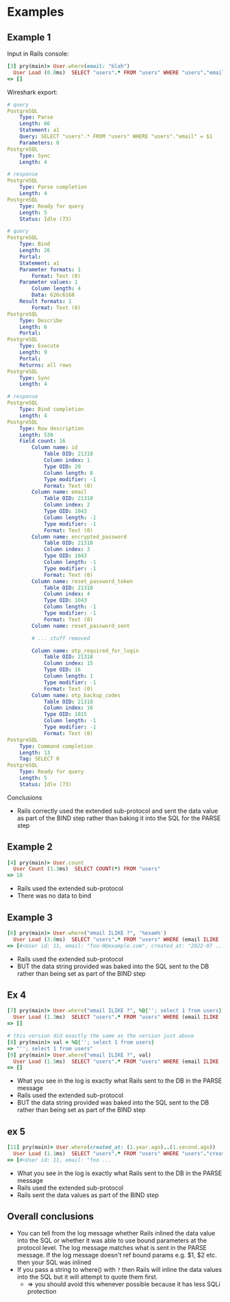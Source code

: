 # Examples

## Example 1

Input in Rails console:

```ruby
[3] pry(main)> User.where(email: "blah")
  User Load (0.8ms)  SELECT "users".* FROM "users" WHERE "users"."email" = $1  [["email", "blah"]]
=> []
```

Wireshark export:

```yaml
# query
PostgreSQL
    Type: Parse
    Length: 66
    Statement: a1
    Query: SELECT "users".* FROM "users" WHERE "users"."email" = $1
    Parameters: 0
PostgreSQL
    Type: Sync
    Length: 4

# response
PostgreSQL
    Type: Parse completion
    Length: 4
PostgreSQL
    Type: Ready for query
    Length: 5
    Status: Idle (73)

# query
PostgreSQL
    Type: Bind
    Length: 26
    Portal:
    Statement: a1
    Parameter formats: 1
        Format: Text (0)
    Parameter values: 1
        Column length: 4
        Data: 626c6168
    Result formats: 1
        Format: Text (0)
PostgreSQL
    Type: Describe
    Length: 6
    Portal:
PostgreSQL
    Type: Execute
    Length: 9
    Portal:
    Returns: all rows
PostgreSQL
    Type: Sync
    Length: 4

# response
PostgreSQL
    Type: Bind completion
    Length: 4
PostgreSQL
    Type: Row description
    Length: 530
    Field count: 16
        Column name: id
            Table OID: 21318
            Column index: 1
            Type OID: 20
            Column length: 8
            Type modifier: -1
            Format: Text (0)
        Column name: email
            Table OID: 21318
            Column index: 2
            Type OID: 1043
            Column length: -1
            Type modifier: -1
            Format: Text (0)
        Column name: encrypted_password
            Table OID: 21318
            Column index: 3
            Type OID: 1043
            Column length: -1
            Type modifier: -1
            Format: Text (0)
        Column name: reset_password_token
            Table OID: 21318
            Column index: 4
            Type OID: 1043
            Column length: -1
            Type modifier: -1
            Format: Text (0)
        Column name: reset_password_sent

        # ... stuff removed

        Column name: otp_required_for_login
            Table OID: 21318
            Column index: 15
            Type OID: 16
            Column length: 1
            Type modifier: -1
            Format: Text (0)
        Column name: otp_backup_codes
            Table OID: 21318
            Column index: 16
            Type OID: 1015
            Column length: -1
            Type modifier: -1
            Format: Text (0)
PostgreSQL
    Type: Command completion
    Length: 13
    Tag: SELECT 0
PostgreSQL
    Type: Ready for query
    Length: 5
    Status: Idle (73)
```

Conclusions

* Rails correctly used the extended sub-protocol and sent the data value as part of the BIND step rather than baking it into the SQL for the PARSE step

## Example 2

```ruby
[4] pry(main)> User.count
  User Count (1.3ms)  SELECT COUNT(*) FROM "users"
=> 10
```

* Rails used the extended sub-protocol
* There was no data to bind


## Example 3

```ruby
[6] pry(main)> User.where("email ILIKE ?", '%exam%')
  User Load (3.0ms)  SELECT "users".* FROM "users" WHERE (email ILIKE '%exam%')
=> [#<User id: 11, email: "foo-0@example.com", created_at: "2022-07 ...
```

* Rails used the extended sub-protocol
* BUT the data string provided was baked into the SQL sent to the DB rather than being set as part of the BIND step


## Ex 4

```ruby
[7] pry(main)> User.where("email ILIKE ?", %Q{''; select 1 from users})
  User Load (1.3ms)  SELECT "users".* FROM "users" WHERE (email ILIKE '''''; select 1 from users')
=> []

# this version did exactly the same as the version just above
[8] pry(main)> val = %Q{''; select 1 from users}
=> "''; select 1 from users"
[9] pry(main)> User.where("email ILIKE ?", val)
  User Load (1.5ms)  SELECT "users".* FROM "users" WHERE (email ILIKE '''''; select 1 from users')
=> []
```

* What you see in the log is exactly what Rails sent to the DB in the PARSE message
* Rails used the extended sub-protocol
* BUT the data string provided was baked into the SQL sent to the DB rather than being set as part of the BIND step


## ex 5


```ruby
[11] pry(main)> User.where(created_at: (1.year.ago)..(1.second.ago))
  User Load (1.1ms)  SELECT "users".* FROM "users" WHERE "users"."created_at" BETWEEN $1 AND $2  [["created_at", "2021-07-12 22:18:14.991108"], ["created_at", "2022-07-12 22:18:13.991346"]]
=> [#<User id: 11, email: "foo ...
```

* What you see in the log is exactly what Rails sent to the DB in the PARSE message
* Rails used the extended sub-protocol
* Rails sent the data values as part of the BIND step

## Overall conclusions

* You can tell from the log message whether Rails inlined the data value into the SQL or whether it was able to use bound parameters at the protocol level. The log message matches what is sent in the PARSE message. If the log message doesn't ref bound params e.g. $1, $2 etc. then your SQL was inlined
* If you pass a string to where() with `?` then Rails will inline the data values into the SQL but it will attempt to quote them first.
  * => you should avoid this whenever possible because it has less SQLi protection